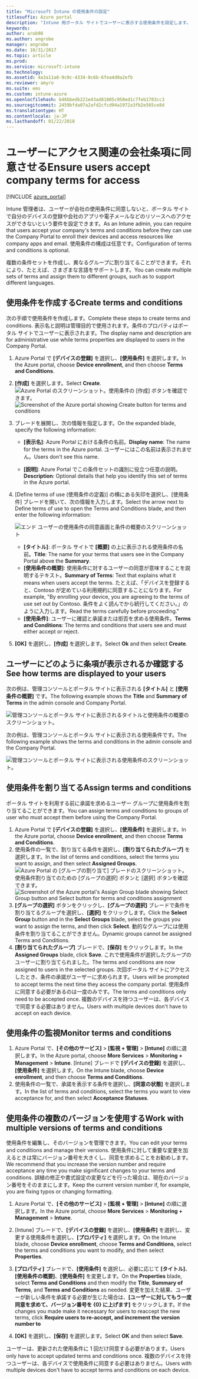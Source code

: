 ```yaml
---
title: "Microsoft Intune の使用条件の設定"
titlesuffix: Azure portal
description: "Intune 用ポータル サイトでユーザーに表示する使用条件を設定します。 "
keywords: 
author: arob98
ms.author: angrobe
manager: angrobe
ms.date: 10/31/2017
ms.topic: article
ms.prod: 
ms.service: microsoft-intune
ms.technology: 
ms.assetid: 4a3a11a8-9c0c-4334-8c6b-6fea4d0a2efb
ms.reviewer: amyro
ms.suite: ems
ms.custom: intune-azure
ms.openlocfilehash: b46bbedb221e43ad81805c950ed1c7feb1703cc3
ms.sourcegitcommit: 2459bfda07a2afd2cfcd94a1972a3fb2e565ce8d
ms.translationtype: HT
ms.contentlocale: ja-JP
ms.lasthandoff: 01/22/2018
---
```

# <a name="ensure-users-accept-company-terms-for-access"></a><span data-ttu-id="37ad4-103">ユーザーにアクセス関連の会社条項に同意させる</span><span class="sxs-lookup"><span data-stu-id="37ad4-103">Ensure users accept company terms for access</span></span>

[!INCLUDE [azure_portal](./includes/azure_portal.md)]

<span data-ttu-id="37ad4-104">Intune 管理者は、ユーザーが会社の使用条件に同意しないと、ポータル サイトで自分のデバイスの登録や会社のアプリや電子メールなどのリソースへのアクセスができないという要件を設定できます。</span><span class="sxs-lookup"><span data-stu-id="37ad4-104">As an Intune admin, you can require that users accept your company's terms and conditions before they can use the Company Portal to enroll their devices and access resources like company apps and email.</span></span> <span data-ttu-id="37ad4-105">使用条件の構成は任意です。</span><span class="sxs-lookup"><span data-stu-id="37ad4-105">Configuration of terms and conditions is optional.</span></span>

<span data-ttu-id="37ad4-106">複数の条件セットを作成し、異なるグループに割り当てることができます。それにより、たとえば、さまざまな言語をサポートします。</span><span class="sxs-lookup"><span data-stu-id="37ad4-106">You can create multiple sets of terms and assign them to different groups, such as to support different languages.</span></span>

## <a name="create-terms-and-conditions"></a><span data-ttu-id="37ad4-107">使用条件を作成する</span><span class="sxs-lookup"><span data-stu-id="37ad4-107">Create terms and conditions</span></span>
<span data-ttu-id="37ad4-108">次の手順で使用条件を作成します。</span><span class="sxs-lookup"><span data-stu-id="37ad4-108">Complete these steps to create terms and conditions.</span></span> <span data-ttu-id="37ad4-109">表示名と説明は管理目的で使用されます。条件のプロパティはポータル サイトでユーザーに表示されます。</span><span class="sxs-lookup"><span data-stu-id="37ad4-109">The display name and description are for administrative use while terms properties are displayed to users in the Company Portal.</span></span>

1. <span data-ttu-id="37ad4-110">Azure Portal で **[デバイスの登録]** を選択し、**[使用条件]** を選択します。</span><span class="sxs-lookup"><span data-stu-id="37ad4-110">In the Azure portal, choose **Device enrollment**, and then choose **Terms and Conditions**.</span></span>
2. <span data-ttu-id="37ad4-111">**[作成]** を選択します。</span><span class="sxs-lookup"><span data-stu-id="37ad4-111">Select **Create**.</span></span>
<span data-ttu-id="37ad4-112">![Azure Portal のスクリーンショット。使用条件の [作成] ボタンを確認できます。](media/terms-create-terms.png)</span><span class="sxs-lookup"><span data-stu-id="37ad4-112">![Screenshot of the Azure portal showing Create button for terms and conditions](media/terms-create-terms.png)</span></span>
3. <span data-ttu-id="37ad4-113">ブレードを展開し、次の情報を指定します。</span><span class="sxs-lookup"><span data-stu-id="37ad4-113">On the expanded blade, specify the following information:</span></span>

   - <span data-ttu-id="37ad4-114">**[表示名]**: Azure Portal における条件の名前。</span><span class="sxs-lookup"><span data-stu-id="37ad4-114">**Display name**: The name for the terms in the Azure portal.</span></span> <span data-ttu-id="37ad4-115">ユーザーにはこの名前は表示されません。</span><span class="sxs-lookup"><span data-stu-id="37ad4-115">Users don't see this name.</span></span>

   - <span data-ttu-id="37ad4-116">**[説明]**: Azure Portal でこの条件セットの識別に役立つ任意の説明。</span><span class="sxs-lookup"><span data-stu-id="37ad4-116">**Description**: Optional details that help you identify this set of terms in the Azure portal.</span></span>

4. <span data-ttu-id="37ad4-117">[Define terms of use (使用条件の定義)] の横にある矢印を選択し、[使用条件] ブレードを開いて、次の情報を入力します。</span><span class="sxs-lookup"><span data-stu-id="37ad4-117">Select the arrow next to Define terms of use to open the Terms and Conditions blade, and then enter the following information:</span></span>

   ![エンド ユーザーの使用条件の同意画面と条件の概要のスクリーンショット](./media/terms-summary-create.png)

   - <span data-ttu-id="37ad4-119">**[タイトル]**: ポータル サイトで **[概要]** の上に表示される使用条件の名前。</span><span class="sxs-lookup"><span data-stu-id="37ad4-119">**Title**: The name for your terms that users see in the Company Portal above the **Summary**.</span></span>
   - <span data-ttu-id="37ad4-120">**[使用条件の概要]**: 使用条件に対するユーザーの同意が意味することを説明するテキスト。</span><span class="sxs-lookup"><span data-stu-id="37ad4-120">**Summary of Terms**: Text that explains what it means when users accept the terms.</span></span> <span data-ttu-id="37ad4-121">たとえば、「デバイスを登録すると、Contoso が定めている利用規約に同意することになります。</span><span class="sxs-lookup"><span data-stu-id="37ad4-121">For example, "By enrolling your device, you are agreeing to the terms of use set out by Contoso.</span></span> <span data-ttu-id="37ad4-122">条件をよく読んでから続行してください。」のように入力します。</span><span class="sxs-lookup"><span data-stu-id="37ad4-122">Read the terms carefully before proceeding."</span></span>
   - <span data-ttu-id="37ad4-123">**[使用条件]**: ユーザーに確認と承諾または拒否を求める使用条件。</span><span class="sxs-lookup"><span data-stu-id="37ad4-123">**Terms and Conditions**: The terms and conditions that users see and must either accept or reject.</span></span>

5. <span data-ttu-id="37ad4-124">**[OK]** を選択し、**[作成]** を選択します。</span><span class="sxs-lookup"><span data-stu-id="37ad4-124">Select **Ok** and then select **Create**.</span></span>

## <a name="see-how-terms-are-displayed-to-your-users"></a><span data-ttu-id="37ad4-125">ユーザーにどのように条項が表示されるか確認する</span><span class="sxs-lookup"><span data-stu-id="37ad4-125">See how terms are displayed to your users</span></span>
<span data-ttu-id="37ad4-126">次の例は、管理コンソールとポータル サイトに表示される **[タイトル]** と **[使用条件の概要]** です。</span><span class="sxs-lookup"><span data-stu-id="37ad4-126">The following example shows the **Title** and **Summary of Terms** in the admin console and Company Portal.</span></span>

![管理コンソールとポータル サイトに表示されるタイトルと使用条件の概要のスクリーンショット。](./media/terms-summary-terms.png)

<span data-ttu-id="37ad4-128">次の例は、管理コンソールとポータル サイトに表示される使用条件です。</span><span class="sxs-lookup"><span data-stu-id="37ad4-128">The following example shows the terms and conditions in the admin console and the Company Portal.</span></span>

![管理コンソールとポータル サイトに表示される使用条件のスクリーンショット。](./media/terms-properties-terms.png)

## <a name="assign-terms-and-conditions"></a><span data-ttu-id="37ad4-130">使用条件を割り当てる</span><span class="sxs-lookup"><span data-stu-id="37ad4-130">Assign terms and conditions</span></span>

<span data-ttu-id="37ad4-131">ポータル サイトを利用する前に承諾を求めるユーザー グループに使用条件を割り当てることができます。</span><span class="sxs-lookup"><span data-stu-id="37ad4-131">You can assign terms and conditions to groups of user who must accept them before using the Company Portal.</span></span>

1. <span data-ttu-id="37ad4-132">Azure Portal で **[デバイスの登録]** を選択し、**[使用条件]** を選択します。</span><span class="sxs-lookup"><span data-stu-id="37ad4-132">In the Azure portal, choose **Device enrollment**, and then choose **Terms and Conditions**.</span></span>
2. <span data-ttu-id="37ad4-133">使用条件の一覧で、割り当てる条件を選択し、**[割り当てられたグループ]** を選択します。</span><span class="sxs-lookup"><span data-stu-id="37ad4-133">In the list of terms and conditions, select the terms you want to assign, and then select **Assigned Groups**.</span></span>
<span data-ttu-id="37ad4-134">![Azure Portal の [グループの割り当て] ブレードのスクリーンショット。使用条件割り当てのための [グループの選択] ボタンと [選択] ボタンを確認できます。](media/terms-assign-groups.png)</span><span class="sxs-lookup"><span data-stu-id="37ad4-134">![Screenshot of the Azure portal's Assign Group blade showing Select Group button and Select button for terms and conditions assignment](media/terms-assign-groups.png)</span></span>
3. <span data-ttu-id="37ad4-135">**[グループの選択]** ボタンをクリックし、**[グループの選択]** ブレードで条件を割り当てるグループを選択し、**[選択]** をクリックします。</span><span class="sxs-lookup"><span data-stu-id="37ad4-135">Click the **Select Group** button and in the **Select Groups** blade, select the groups you want to assign the terms, and then click **Select**.</span></span> <span data-ttu-id="37ad4-136">動的なグループには使用条件を割り当てることができません。</span><span class="sxs-lookup"><span data-stu-id="37ad4-136">Dynamic groups cannot be assigned Terms and Conditions.</span></span>
4. <span data-ttu-id="37ad4-137">**[割り当てられたグループ]** ブレードで、**[保存]** をクリックします。</span><span class="sxs-lookup"><span data-stu-id="37ad4-137">In the **Assigned Groups** blade, click **Save**.</span></span>  <span data-ttu-id="37ad4-138">これで使用条件が選択したグループのユーザーに割り当てられました。</span><span class="sxs-lookup"><span data-stu-id="37ad4-138">The terms and conditions are now assigned to users in the selected groups.</span></span> <span data-ttu-id="37ad4-139">次回ポータル サイトにアクセスしたとき、条件の承諾がユーザーに求められます。</span><span class="sxs-lookup"><span data-stu-id="37ad4-139">Users will be prompted to accept terms the next time they access the company portal.</span></span> <span data-ttu-id="37ad4-140">使用条件に同意する必要があるのは一度のみです。</span><span class="sxs-lookup"><span data-stu-id="37ad4-140">The terms and conditions only need to be accepted once.</span></span> <span data-ttu-id="37ad4-141">複数のデバイスを持つユーザーは、各デバイスで同意する必要はありません。</span><span class="sxs-lookup"><span data-stu-id="37ad4-141">Users with multiple devices don't have to accept on each device.</span></span>


## <a name="monitor-terms-and-conditions"></a><span data-ttu-id="37ad4-142">使用条件の監視</span><span class="sxs-lookup"><span data-stu-id="37ad4-142">Monitor terms and conditions</span></span>

1. <span data-ttu-id="37ad4-143">Azure Portal で、**[その他のサービス]** > **[監視 + 管理]** > **[Intune]** の順に選択します。</span><span class="sxs-lookup"><span data-stu-id="37ad4-143">In the Azure portal, choose **More Services** > **Monitoring + Management** > **Intune**.</span></span> <span data-ttu-id="37ad4-144">[Intune] ブレードで **[デバイスの登録]** を選択し、**[使用条件]** を選択します。</span><span class="sxs-lookup"><span data-stu-id="37ad4-144">On the Intune blade, choose **Device enrollment**, and then choose **Terms and Conditions**.</span></span>
2. <span data-ttu-id="37ad4-145">使用条件の一覧で、承諾を表示する条件を選択し、**[同意の状態]** を選択します。</span><span class="sxs-lookup"><span data-stu-id="37ad4-145">In the list of terms and conditions, select the terms you want to view acceptance for, and then select **Acceptance Statuses**.</span></span>

## <a name="work-with-multiple-versions-of-terms-and-conditions"></a><span data-ttu-id="37ad4-146">使用条件の複数のバージョンを使用する</span><span class="sxs-lookup"><span data-stu-id="37ad4-146">Work with multiple versions of terms and conditions</span></span>
<span data-ttu-id="37ad4-147">使用条件を編集し、そのバージョンを管理できます。</span><span class="sxs-lookup"><span data-stu-id="37ad4-147">You can edit your terms and conditions and manage their versions.</span></span> <span data-ttu-id="37ad4-148">使用条件に対して重要な変更を加えるときは常にバージョン番号を大きくし、同意を求めることをお勧めします。</span><span class="sxs-lookup"><span data-stu-id="37ad4-148">We recommend that you increase the version number and require acceptance any time you make significant changes to your terms and conditions.</span></span> <span data-ttu-id="37ad4-149">誤植の修正や書式設定の変更などを行った場合は、現在のバージョン番号をそのままにします。</span><span class="sxs-lookup"><span data-stu-id="37ad4-149">Keep the current version number if, for example, you are fixing typos or changing formatting.</span></span>

1. <span data-ttu-id="37ad4-150">Azure Portal で、**[その他のサービス]** > **[監視 + 管理]** > **[Intune]** の順に選択します。</span><span class="sxs-lookup"><span data-stu-id="37ad4-150">In the Azure portal, choose **More Services** > **Monitoring + Management** > **Intune**.</span></span>

2. <span data-ttu-id="37ad4-151">[Intune] ブレードで、**[デバイスの登録]** を選択し、**[使用条件]** を選択し、変更する使用条件を選択し、**[プロパティ]** を選択します。</span><span class="sxs-lookup"><span data-stu-id="37ad4-151">On the Intune blade, choose **Device enrollment**,  choose **Terms and Conditions**, select the terms and conditions you want to modify, and then select **Properties**.</span></span>

4. <span data-ttu-id="37ad4-152">**[プロパティ]** ブレードで、**[使用条件]** を選択し、必要に応じて **[タイトル]**、**[使用条件の概要]**、**[使用条件]** を変更します。</span><span class="sxs-lookup"><span data-stu-id="37ad4-152">On the **Properties** blade, select **Terms and Conditions** and then modify the **Title**, **Summary of Terms**, and **Terms and Conditions** as needed.</span></span> <span data-ttu-id="37ad4-153">変更を加えた結果、ユーザーが新しい条件を承諾する必要が生じた場合は、**[ユーザーに対してもう一度同意を求めて、バージョン番号を {0} に上げます]** をクリックします。</span><span class="sxs-lookup"><span data-stu-id="37ad4-153">If the changes you made make it necessary for users to reaccept the new terms, click **Require users to re-accept, and increment the version number to**</span></span>

4.  <span data-ttu-id="37ad4-154">**[OK]** を選択し、**[保存]** を選択します。</span><span class="sxs-lookup"><span data-stu-id="37ad4-154">Select **OK** and then select **Save**.</span></span>

<span data-ttu-id="37ad4-155">ユーザーは、更新された使用条件に 1 回だけ同意する必要があります。</span><span class="sxs-lookup"><span data-stu-id="37ad4-155">Users only have to accept updated terms and conditions once.</span></span> <span data-ttu-id="37ad4-156">複数のデバイスを持つユーザーは、各デバイスで使用条件に同意する必要はありません。</span><span class="sxs-lookup"><span data-stu-id="37ad4-156">Users with multiple devices don't have to accept terms and conditions on each device.</span></span>
